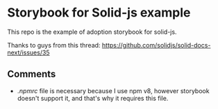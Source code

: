 # Storybook for Solid-js example

This repo is the example of adoption storybook for solid-js.

Thanks to guys from this thread: https://github.com/solidjs/solid-docs-next/issues/35

## Comments

- _.npmrc_ file is necessary because I use npm v8, however storybook doesn't support it, and that's why it requires this file.
